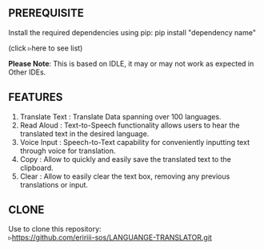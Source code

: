 ## PREREQUISITE
Install the required dependencies using pip: pip install "dependency name" 

(click ▹here to see list)

**Please Note**: This is based on IDLE, it may or may not work as expected in Other IDEs.

## FEATURES

1. Translate Text : Translate Data spanning over 100 languages.
2. Read Aloud : Text-to-Speech functionality allows users to hear the translated text in the desired language.
3. Voice Input : Speech-to-Text capability for conveniently inputting text through voice for translation.
4. Copy : Allow to quickly and easily save the translated text to the clipboard.
5. Clear : Allow to easily clear the text box, removing any previous translations or input.

## CLONE 

Use to clone this repository:  
▹https://github.com/eririii-sos/LANGUANGE-TRANSLATOR.git





